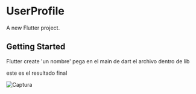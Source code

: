 # UserProfile

A new Flutter project.

## Getting Started

Flutter create 'un nombre'
pega en el main de dart el archivo dentro de lib 

este es el resultado final 


![Captura](https://user-images.githubusercontent.com/53926523/83963619-0fe83800-a86d-11ea-9b46-38fe19bfb851.PNG)

